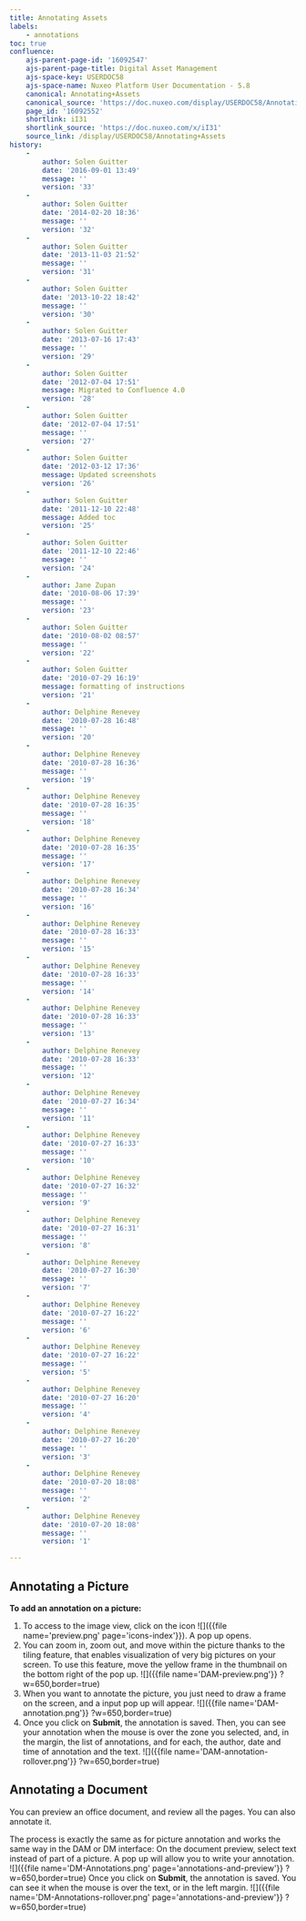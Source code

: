 ```yaml
---
title: Annotating Assets
labels:
    - annotations
toc: true
confluence:
    ajs-parent-page-id: '16092547'
    ajs-parent-page-title: Digital Asset Management
    ajs-space-key: USERDOC58
    ajs-space-name: Nuxeo Platform User Documentation - 5.8
    canonical: Annotating+Assets
    canonical_source: 'https://doc.nuxeo.com/display/USERDOC58/Annotating+Assets'
    page_id: '16092552'
    shortlink: iI31
    shortlink_source: 'https://doc.nuxeo.com/x/iI31'
    source_link: /display/USERDOC58/Annotating+Assets
history:
    - 
        author: Solen Guitter
        date: '2016-09-01 13:49'
        message: ''
        version: '33'
    - 
        author: Solen Guitter
        date: '2014-02-20 18:36'
        message: ''
        version: '32'
    - 
        author: Solen Guitter
        date: '2013-11-03 21:52'
        message: ''
        version: '31'
    - 
        author: Solen Guitter
        date: '2013-10-22 18:42'
        message: ''
        version: '30'
    - 
        author: Solen Guitter
        date: '2013-07-16 17:43'
        message: ''
        version: '29'
    - 
        author: Solen Guitter
        date: '2012-07-04 17:51'
        message: Migrated to Confluence 4.0
        version: '28'
    - 
        author: Solen Guitter
        date: '2012-07-04 17:51'
        message: ''
        version: '27'
    - 
        author: Solen Guitter
        date: '2012-03-12 17:36'
        message: Updated screenshots
        version: '26'
    - 
        author: Solen Guitter
        date: '2011-12-10 22:48'
        message: Added toc
        version: '25'
    - 
        author: Solen Guitter
        date: '2011-12-10 22:46'
        message: ''
        version: '24'
    - 
        author: Jane Zupan
        date: '2010-08-06 17:39'
        message: ''
        version: '23'
    - 
        author: Solen Guitter
        date: '2010-08-02 08:57'
        message: ''
        version: '22'
    - 
        author: Solen Guitter
        date: '2010-07-29 16:19'
        message: formatting of instructions
        version: '21'
    - 
        author: Delphine Renevey
        date: '2010-07-28 16:48'
        message: ''
        version: '20'
    - 
        author: Delphine Renevey
        date: '2010-07-28 16:36'
        message: ''
        version: '19'
    - 
        author: Delphine Renevey
        date: '2010-07-28 16:35'
        message: ''
        version: '18'
    - 
        author: Delphine Renevey
        date: '2010-07-28 16:35'
        message: ''
        version: '17'
    - 
        author: Delphine Renevey
        date: '2010-07-28 16:34'
        message: ''
        version: '16'
    - 
        author: Delphine Renevey
        date: '2010-07-28 16:33'
        message: ''
        version: '15'
    - 
        author: Delphine Renevey
        date: '2010-07-28 16:33'
        message: ''
        version: '14'
    - 
        author: Delphine Renevey
        date: '2010-07-28 16:33'
        message: ''
        version: '13'
    - 
        author: Delphine Renevey
        date: '2010-07-28 16:33'
        message: ''
        version: '12'
    - 
        author: Delphine Renevey
        date: '2010-07-27 16:34'
        message: ''
        version: '11'
    - 
        author: Delphine Renevey
        date: '2010-07-27 16:33'
        message: ''
        version: '10'
    - 
        author: Delphine Renevey
        date: '2010-07-27 16:32'
        message: ''
        version: '9'
    - 
        author: Delphine Renevey
        date: '2010-07-27 16:31'
        message: ''
        version: '8'
    - 
        author: Delphine Renevey
        date: '2010-07-27 16:30'
        message: ''
        version: '7'
    - 
        author: Delphine Renevey
        date: '2010-07-27 16:22'
        message: ''
        version: '6'
    - 
        author: Delphine Renevey
        date: '2010-07-27 16:22'
        message: ''
        version: '5'
    - 
        author: Delphine Renevey
        date: '2010-07-27 16:20'
        message: ''
        version: '4'
    - 
        author: Delphine Renevey
        date: '2010-07-27 16:20'
        message: ''
        version: '3'
    - 
        author: Delphine Renevey
        date: '2010-07-20 18:08'
        message: ''
        version: '2'
    - 
        author: Delphine Renevey
        date: '2010-07-20 18:08'
        message: ''
        version: '1'

---
```

## Annotating a Picture

**To add an annotation on a picture:**

1.  To access to the image view, click on the icon ![]({{file name='preview.png' page='icons-index'}}).
    A pop up opens.
2.  You can zoom in, zoom out, and move within the picture thanks to the tiling feature, that enables visualization of very big pictures on your screen. To use this feature, move the yellow frame in the thumbnail on the bottom right of the pop up.
    ![]({{file name='DAM-preview.png'}} ?w=650,border=true)
3.  When you want to annotate the picture, you just need to draw a frame on the screen, and a input pop up will appear.
    ![]({{file name='DAM-annotation.png'}} ?w=650,border=true)
4.  Once you click on **Submit**, the annotation is saved.
    Then, you can see your annotation when the mouse is over the zone you selected, and, in the margin, the list of annotations, and for each, the author, date and time of annotation and the text.
    ![]({{file name='DAM-annotation-rollover.png'}} ?w=650,border=true)

## Annotating a Document

You can preview an office document, and review all the pages. You can also annotate it.

The process is exactly the same as for picture annotation and works the same way in the DAM or DM interface: On the document preview, select text instead of part of a picture. A pop up will allow you to write your annotation.
![]({{file name='DM-Annotations.png' page='annotations-and-preview'}} ?w=650,border=true)
Once you click on **Submit**, the annotation is saved.
You can see it when the mouse is over the text, or in the left margin.
![]({{file name='DM-Annotations-rollover.png' page='annotations-and-preview'}} ?w=650,border=true)

&nbsp;